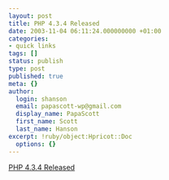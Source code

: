 ```yaml
---
layout: post
title: PHP 4.3.4 Released
date: 2003-11-04 06:11:24.000000000 +01:00
categories:
- quick links
tags: []
status: publish
type: post
published: true
meta: {}
author:
  login: shanson
  email: papascott-wp@gmail.com
  display_name: PapaScott
  first_name: Scott
  last_name: Hanson
excerpt: !ruby/object:Hpricot::Doc
  options: {}
---
```

<p><a title="medium size maintenance release, with a fair number of bug fixes" href="http://www.php.net/release_4_3_4.php">PHP 4.3.4 Released</a></p>
